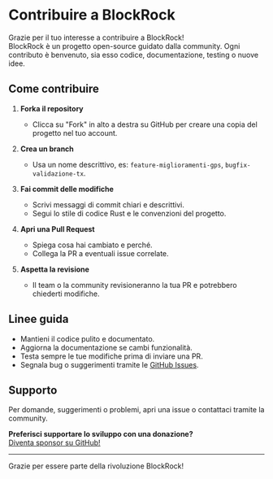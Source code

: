 # Contribuire a BlockRock

Grazie per il tuo interesse a contribuire a BlockRock!  
BlockRock è un progetto open-source guidato dalla community. Ogni contributo è benvenuto, sia esso codice, documentazione, testing o nuove idee.

## Come contribuire

1. **Forka il repository**
   - Clicca su "Fork" in alto a destra su GitHub per creare una copia del progetto nel tuo account.

2. **Crea un branch**
   - Usa un nome descrittivo, es: `feature-miglioramenti-gps`, `bugfix-validazione-tx`.

3. **Fai commit delle modifiche**
   - Scrivi messaggi di commit chiari e descrittivi.
   - Segui lo stile di codice Rust e le convenzioni del progetto.

4. **Apri una Pull Request**
   - Spiega cosa hai cambiato e perché.
   - Collega la PR a eventuali issue correlate.

5. **Aspetta la revisione**
   - Il team o la community revisioneranno la tua PR e potrebbero chiederti modifiche.

## Linee guida

- Mantieni il codice pulito e documentato.
- Aggiorna la documentazione se cambi funzionalità.
- Testa sempre le tue modifiche prima di inviare una PR.
- Segnala bug o suggerimenti tramite le [GitHub Issues](https://github.com/BlockRockAdmin/BlockRock/issues).

## Supporto

Per domande, suggerimenti o problemi, apri una issue o contattaci tramite la community.

**Preferisci supportare lo sviluppo con una donazione?**  
[Diventa sponsor su GitHub!](https://github.com/sponsors/BlockRockAdmin/dashboard)

---

Grazie per essere parte della rivoluzione BlockRock!
